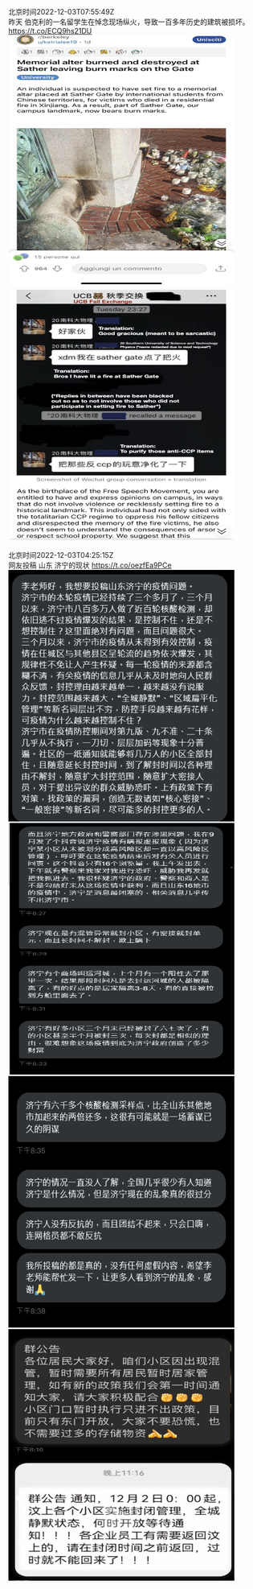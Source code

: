 北京时间2022-12-03T07:55:49Z<br>昨天 伯克利的一名留学生在悼念现场纵火，导致一百多年历史的建筑被损坏。 https://t.co/ECQ9hs21DU<br><img src='/temp/image/2022/n-Month-12/1598828312985407488_0.jpg' width='450' height='500'><img src='/temp/image/2022/n-Month-12/1598828312985407488_1.jpg' width='450' height='500'><br><br>北京时间2022-12-03T04:25:15Z<br>网友投稿
山东 济宁的现状 https://t.co/oezfEa9PCe<br><img src='/temp/image/2022/n-Month-12/1598775323553894406_0.jpg' width='450' height='500'><img src='/temp/image/2022/n-Month-12/1598775323553894406_1.jpg' width='450' height='500'><img src='/temp/image/2022/n-Month-12/1598775323553894406_2.jpg' width='450' height='500'><img src='/temp/image/2022/n-Month-12/1598775323553894406_3.jpg' width='450' height='500'><br><br>
